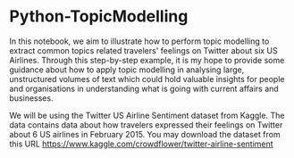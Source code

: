 # Python-TopicModelling

In this notebook, we aim to illustrate how to perform topic modelling to extract common topics related travelers' feelings on Twitter about six US Airlines. Through this step-by-step example, it is my hope to provide some guidance about how to apply topic modelling in analysing large, unstructured volumes of text which could hold valuable insights for people and organisations in understanding what is going with current affairs and businesses.

We will be using the Twitter US Airline Sentiment dataset from Kaggle. The data contains data about how travelers expressed their feelings on Twitter about 6 US airlines in February 2015. You may download the dataset from this URL https://www.kaggle.com/crowdflower/twitter-airline-sentiment 

